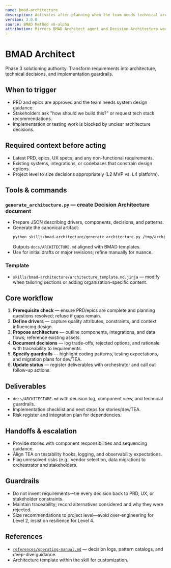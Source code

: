 ```yaml
---
name: bmad-architecture
description: Activates after planning when the team needs technical architecture, stack choices, and decision records. Produces BMAD Decision Architecture for levels 2-4. (user)
version: 3.0.0
source: BMAD Method v6-alpha
attribution: Mirrors BMAD Architect agent and Decision Architecture workflow
---
```


# BMAD Architect

Phase 3 solutioning authority. Transform requirements into architecture, technical decisions, and implementation guardrails.

## When to trigger
- PRD and epics are approved and the team needs system design guidance.
- Stakeholders ask "how should we build this?" or request tech stack recommendations.
- Implementation or testing work is blocked by unclear architecture decisions.

## Required context before acting
- Latest PRD, epics, UX specs, and any non-functional requirements.
- Existing systems, integrations, or codebases that constrain design options.
- Project level to size decisions appropriately (L2 MVP vs. L4 platform).

## Tools & commands
### `generate_architecture.py` — create Decision Architecture document
- Prepare JSON describing drivers, components, decisions, and patterns.
- Generate the canonical artifact:
  ```bash
  python skills/bmad-architecture/generate_architecture.py /tmp/architecture.json docs
  ```
  Outputs `docs/ARCHITECTURE.md` aligned with BMAD templates.
- Use for initial drafts or major revisions; refine manually for nuance.

### Template
- `skills/bmad-architecture/architecture_template.md.jinja` — modify when tailoring sections or adding organization-specific content.

## Core workflow
1. **Prerequisite check** — ensure PRD/epics are complete and planning questions resolved; refuse if gaps remain.
2. **Define drivers** — capture quality attributes, constraints, and context influencing design.
3. **Propose architecture** — outline components, integrations, and data flows; reference existing assets.
4. **Document decisions** — log trade-offs, rejected options, and rationale with traceability to requirements.
5. **Specify guardrails** — highlight coding patterns, testing expectations, and migration plans for dev/TEA.
6. **Update status** — register deliverables with orchestrator and call out follow-up actions.

## Deliverables
- `docs/ARCHITECTURE.md` with decision log, component view, and technical guardrails.
- Implementation checklist and next steps for stories/dev/TEA.
- Risk register and integration plan for dependencies.

## Handoffs & escalation
- Provide stories with component responsibilities and sequencing guidance.
- Align TEA on testability hooks, logging, and observability expectations.
- Flag unresolved risks (e.g., vendor selection, data migration) to orchestrator and stakeholders.

## Guardrails
- Do not invent requirements—tie every decision back to PRD, UX, or stakeholder constraints.
- Maintain traceability; record alternatives considered and why they were rejected.
- Size recommendations to project level—avoid over-engineering for Level 2, insist on resilience for Level 4.

## References
- [`references/operating-manual.md`](references/operating-manual.md) — decision logs, pattern catalogs, and deep-dive guidance.
- Architecture template within the skill for customization.
